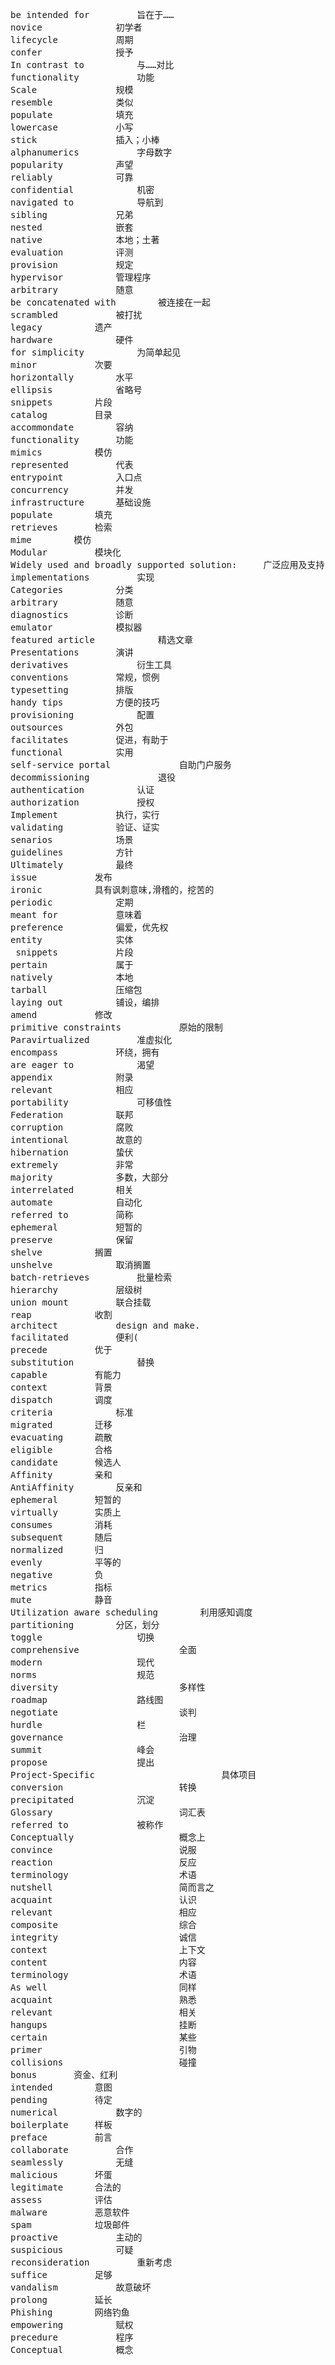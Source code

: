 <pre>
be intended for			旨在于……
novice				初学者
lifecycle			周期
confer				授予
In contrast to			与……对比
functionality			功能
Scale				规模
resemble			类似
populate			填充
lowercase			小写
stick				插入；小棒
alphanumerics			字母数字
popularity			声望
reliably			可靠
confidential			机密
navigated to			导航到
sibling				兄弟
nested				嵌套
native				本地；土著
evaluation			评测
provision			规定
hypervisor			管理程序
arbitrary			随意
be concatenated with		被连接在一起
scrambled			被打扰
legacy			遗产
hardware			硬件
for simplicity			为简单起见
minor			次要
horizontally		水平
ellipsis			省略号
snippets		片段
catalog			目录
accommondate		容纳
functionality		功能
mimics			模仿
represented			代表
entrypoint			入口点
concurrency			并发
infrastructure		基础设施
populate		填充
retrieves		检索
mime		模仿
Modular			模块化
Widely used and broadly supported solution:		广泛应用及支持
implementations			实现
Categories			分类
arbitrary			随意
diagnostics			诊断
emulator			模拟器
featured article			精选文章
Presentations		演讲
derivatives 			衍生工具
conventions			常规，惯例
typesetting 		排版
handy tips			方便的技巧 
provisioning			配置
outsources			外包
facilitates			促进，有助于
functional			实用
self-service portal 			自助门户服务
decommissioning 			退役
authentication			认证
authorization			授权
Implement			执行，实行
validating			验证、证实
senarios			场景
guidelines			方针
Ultimately			最终
issue			发布
ironic			具有讽刺意味,滑稽的，挖苦的
periodic			定期
meant for 			意味着
preference			偏爱，优先权
entity				实体
 snippets 			片段
pertain				属于
natively			本地
tarball				压缩包
laying out			铺设，编排
amend			修改
primitive constraints			原始的限制
Paravirtualized			准虚拟化
encompass			环绕，拥有
are eager to			渴望
appendix			附录
relevant			相应
portability				可移值性
Federation			联邦
corruption			腐败
intentional			故意的
hibernation			蛰伏
extremely			非常
majority			多数，大部分
interrelated		相关
automate			自动化
referred to			简称
ephemeral			短暂的
preserve			保留
shelve			搁置
unshelve			取消搁置
batch-retrieves			批量检索
hierarchy			层级树
union mount			联合挂载
reap			收割
architect			design and make.
facilitated			便利(
precede			优于
substitution			替换
capable			有能力
context			背景
dispatch		调度
criteria			标准
migrated		迁移
evacuating		疏散
eligible		合格
candidate		候选人
Affinity		亲和
AntiAffinity		反亲和
ephemeral 		短暂的
virtually 		实质上
consumes		消耗
subsequent		随后
normalized		归
evenly			平等的
negative 		负
metrics			指标
mute			静音
Utilization aware scheduling		利用感知调度
partitioning		分区，划分
toggle                  切换
comprehensive                   全面
modern                  现代
norms                   规范
diversity                       多样性
roadmap                 路线图
negotiate                       谈判
hurdle                  栏
governance                      治理
summit                  峰会
propose                 提出
Project-Specific                        具体项目
conversion                      转换
precipitated            沉淀
Glossary                        词汇表
referred to             被称作
Conceptually                    概念上
convince                        说服
reaction                        反应
terminology                     术语
nutshell                        简而言之
acquaint                        认识
relevant                        相应
composite                       综合
integrity                       诚信
context                         上下文
content                         内容
terminology                     术语
As well                         同样
acquaint                        熟悉
relevant                        相关
hangups                         挂断
certain                         某些
primer                          引物
collisions                      碰撞
bonus		资金、红利
intended		意图
pending			待定
numerical			数字的
boilerplate		样板
preface			前言
collaborate 		合作
seamlessly			无缝
malicious		坏蛋
legitimate		合法的
assess			评估
malware			恶意软件
spam			垃圾邮件
proactive			主动的
suspicious			可疑
reconsideration			重新考虑
suffice			足够
vandalism			故意破坏
prolong			延长
Phishing		网络钓鱼
empowering			赋权
precedure			程序
Conceptual			概念

</pre>




